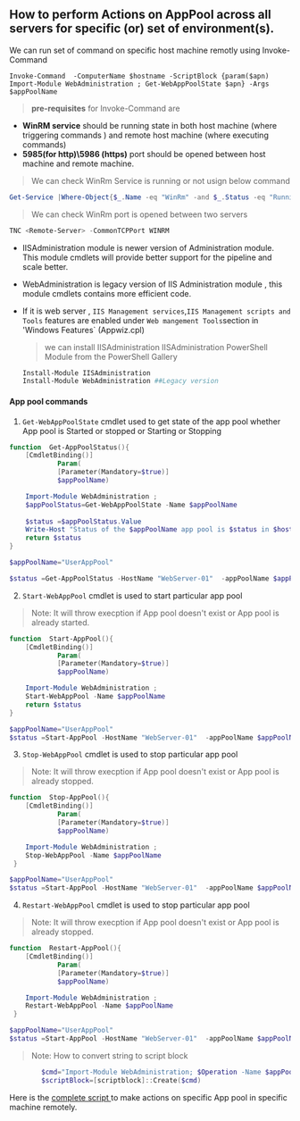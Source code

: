 <!--- 
Script: Readme notes for AppPool.ps1
Date: 03-28-2023
Description: This script used to make actions on App pool.
 ---> 
## How to perform Actions on AppPool across all servers for specific (or) set of environment(s).

We can run set of command on specific host machine remotly using  Invoke-Command

```
Invoke-Command  -ComputerName $hostname -ScriptBlock {param($apn) Import-Module WebAdministration ; Get-WebAppPoolState $apn} -Args $appPoolName
```

 >  **pre-requisites** for Invoke-Command are 
 - **WinRM service** should be running state in both host machine (where triggering commands ) and remote host machine (where executing commands)
 - **5985(for http)\5986 (https)** port should be opened between host machine and remote machine.

 > We can check WinRm Service is running or not usign below command

 ```powershell
Get-Service |Where-Object{$_.Name -eq "WinRm" -and $_.Status -eq "Running"}
 ```

> We can check WinRm port is opened between two servers 

 ```powershell
 TNC <Remote-Server> -CommonTCPPort WINRM
 ```

-  IISAdministration module is newer version of Administration module. This module cmdlets will provide better support for the pipeline and scale better.

- WebAdministration is legacy version of IIS Administration module , this module cmdlets contains more efficient code.

- If it is web server , `IIS Management services`,`IIS Management scripts and Tools` features are enabled under `Web mangement Tools`section in 'Windows Features` (Appwiz.cpl)
   > we can install IISAdministration IISAdministration PowerShell Module from the PowerShell Gallery

   ```powershell
   Install-Module IISAdministration
   Install-Module WebAdministration ##Legacy version
   ```

#### App pool commands 
1. `Get-WebAppPoolState` cmdlet used to get state of the app pool whether App pool is Started or stopped or Starting or Stopping

```powershell
function  Get-AppPoolStatus(){
    [CmdletBinding()]
            Param(
            [Parameter(Mandatory=$true)]
            $appPoolName)

    Import-Module WebAdministration ;
    $appPoolStatus=Get-WebAppPoolState -Name $appPoolName
    
    $status =$appPoolStatus.Value
    Write-Host "Status of the $appPoolName app pool is $status in $hostname"
    return $status
}

$appPoolName="UserAppPool"

$status =Get-AppPoolStatus -HostName "WebServer-01"  -appPoolName $appPoolName

```

2. `Start-WebAppPool` cmdlet is used to start particular app pool
  > Note: It will throw execption if App pool doesn't exist or App pool is already started.

```powershell
function  Start-AppPool(){
    [CmdletBinding()]
            Param(
            [Parameter(Mandatory=$true)]
            $appPoolName)

    Import-Module WebAdministration ;
    Start-WebAppPool -Name $appPoolName
    return $status
}

$appPoolName="UserAppPool"
$status =Start-AppPool -HostName "WebServer-01"  -appPoolName $appPoolName
```


3. `Stop-WebAppPool` cmdlet is used to stop particular app pool
  > Note: It will throw execption if App pool doesn't exist or App pool is already stopped.

```powershell
function  Stop-AppPool(){
    [CmdletBinding()]
            Param(
            [Parameter(Mandatory=$true)]
            $appPoolName)

    Import-Module WebAdministration ;
    Stop-WebAppPool -Name $appPoolName
 }

$appPoolName="UserAppPool"
$status =Start-AppPool -HostName "WebServer-01"  -appPoolName $appPoolName
```

4. `Restart-WebAppPool` cmdlet is used to stop particular app pool
  > Note: It will throw execption if App pool doesn't exist or App pool is already stopped.

```powershell
function  Restart-AppPool(){
    [CmdletBinding()]
            Param(
            [Parameter(Mandatory=$true)]
            $appPoolName)

    Import-Module WebAdministration ;
    Restart-WebAppPool -Name $appPoolName
 }

$appPoolName="UserAppPool"
$status =Start-AppPool -HostName "WebServer-01"  -appPoolName $appPoolName
```

   > Note: How to convert string to script block

```powershell
        $cmd="Import-Module WebAdministration; $Operation -Name $appPoolName"
        $scriptBlock=[scriptblock]::Create($cmd)
```

Here is the [complete script ](../AppPool/AppPool.ps1) to make actions on specific App pool in specific machine remotely.



